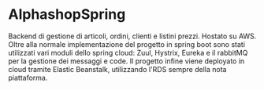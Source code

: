 # AlphashopSpring
Backend di gestione di articoli, ordini, clienti e listini prezzi. Hostato su AWS. Oltre alla normale implementazione del progetto in spring boot sono stati utilizzati vari moduli dello spring cloud: Zuul, Hystrix, Eureka e il rabbitMQ per la gestione dei messaggi e code. Il progetto infine viene deployato in cloud tramite Elastic Beanstalk, utilizzando l'RDS sempre della nota piattaforma.
